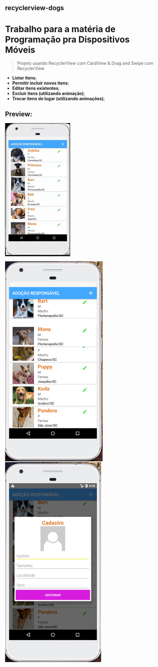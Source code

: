 ## recyclerview-dogs
# Trabalho para a matéria de Programação pra Dispositivos Móveis

> Projeto usando RecyclerView com CardView &
> Drag and Swipe com RecyclerView 

- **Listar itens**;
- **Permitir incluir novos itens**;
- **Editar itens existentes**;
- **Excluir itens (utilizando animação)**;
- **Trocar itens de lugar (utilizando animações)**;

## Preview:
![](https://raw.githubusercontent.com/vanessakoch/recyclerview-dogs/master/app/src/main/res/drawable/captureScreenDog/telaRecyclerDog.gif)

![](https://raw.githubusercontent.com/vanessakoch/recyclerview-dogs/master/app/src/main/res/drawable/captureScreenDog/tela5.png)
![](https://raw.githubusercontent.com/vanessakoch/recyclerview-dogs/master/app/src/main/res/drawable/captureScreenDog/tela4.png)


